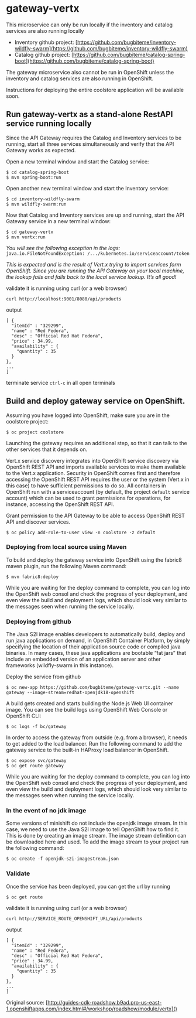 # gateway-vertx

This microservice can only be run locally if the inventory and catalog services are also running locally

* Inventory github project: [https://github.com/bugbiteme/inventory-wildfly-swarm](https://github.com/bugbiteme/inventory-wildfly-swarm)
* Catalog github project: [https://github.com/bugbiteme/catalog-spring-boot](https://github.com/bugbiteme/catalog-spring-boot)

The gateway microservice also cannot be run in OpenShift unless the inventory and catalog services are also running in OpenShift.

Instructions for deploying the entire coolstore application will be available soon.

## Run gateway-vertx as a stand-alone RestAPI service running locally

Since the API Gateway requires the Catalog and Inventory services to be running, start all three services simultaneously and verify that the API Gateway works as expected.

Open a new terminal window and start the Catalog service:

~~~~
$ cd catalog-spring-boot
$ mvn spring-boot:run
~~~~

Open another new terminal window and start the Inventory service:

~~~~
$ cd inventory-wildfly-swarm
$ mvn wildfly-swarm:run
~~~~

Now that Catalog and Inventory services are up and running, start the API Gateway service in a new terminal window:

~~~~
$ cd gateway-vertx
$ mvn vertx:run
~~~~

*You will see the following exception in the logs:* `java.io.FileNotFoundException: /.../kubernetes.io/serviceaccount/token`

*This is expected and is the result of Vert.x trying to import services form OpenShift. Since you are running the API Gateway on your local machine, the lookup fails and falls back to the local service lookup. It’s all good!*


validate it is running using curl (or a web browser)

`curl http://localhost:9001/8080/api/products`
 
 output

~~~~
[ {
  "itemId" : "329299",
  "name" : "Red Fedora",
  "desc" : "Official Red Hat Fedora",
  "price" : 34.99,
  "availability" : {
    "quantity" : 35
  }
},
...
]
~~~~

terminate service `ctrl-c` in all open terminals

## Build and deploy gateway service on OpenShift. 

Assuming you have logged into OpenShift, make sure you are in the coolstore project:

`$ oc project coolstore`

Launching the gateway requires an additional step, so that it can talk to the other services that it depends on. 

Vert.x service discovery integrates into OpenShift service discovery via OpenShift REST API and imports available services to make them available to the Vert.x application. Security in OpenShift comes first and therefore accessing the OpenShift REST API requires the user or the system (Vert.x in this case) to have sufficient permissions to do so. All containers in OpenShift run with a serviceaccount (by default, the project `default` service account) which can be used to grant permissions for operations, for instance, accessing the OpenShift REST API. 

Grant permission to the API Gateway to be able to access OpenShift REST API and discover services.

`$ oc policy add-role-to-user view -n coolstore -z default`

### Deploying from local source using Maven
To build and deploy the gateway service into OpenShift using the fabric8 maven plugin, run the following Maven command:

`$ mvn fabric8:deploy`

While you are waiting for the deploy command to complete, you can log into the OpenShift web consol and check the progress of your deployment, and even view the build and deployment logs, which should look very similar to the messages seen when running the service locally.

### Deploying from github
The Java S2I image enables developers to automatically build, deploy and run java applications on demand, in OpenShift Container Platform, by simply specifying the location of their application source code or compiled java binaries. In many cases, these java applications are bootable “fat jars” that include an embedded version of an application server and other frameworks (wildfly-swarm in this instance). 

Deploy the service from github

`$ oc new-app https://github.com/bugbiteme/gateway-vertx.git --name gateway --image-stream=redhat-openjdk18-openshift`

A build gets created and starts building the Node.js Web UI container image. You can see the build logs using OpenShift Web Console or OpenShift CLI:

`$ oc logs -f bc/gateway`

In order to access the gateway from outside (e.g. from a browser), it needs to get added to the load balancer. Run the following command to add the gateway service to the built-in HAProxy load balancer in OpenShift.

~~~
$ oc expose svc/gateway
$ oc get route gateway
~~~

While you are waiting for the deploy command to complete, you can log into the OpenShift web consol and check the progress of your deployment, and even view the build and deployment logs, which should look very similar to the messages seen when running the service locally.

### In the event of no jdk image
Some versions of minishift do not include the openjdk image stream. In this case, we need to use the Java S2I image to tell OpenShift how to find it. This is done by creating an image stream. The image stream definition can be downloaded here and used. To add the image stream to your project run the following command:

`$ oc create -f openjdk-s2i-imagestream.json`


### Validate 
Once the service has been deployed, you can get the url by running

`$ oc get route`

validate it is running using curl (or a web browser)

`curl http://SERVICE_ROUTE_OPENSHIFT_URL/api/products`
 
 output
 
~~~~
[ {
  "itemId" : "329299",
  "name" : "Red Fedora",
  "desc" : "Official Red Hat Fedora",
  "price" : 34.99,
  "availability" : {
    "quantity" : 35
  }
},
...
]
~~~~

Original source:
[http://guides-cdk-roadshow.b9ad.pro-us-east-1.openshiftapps.com/index.html#/workshop/roadshow/module/vertx]()


